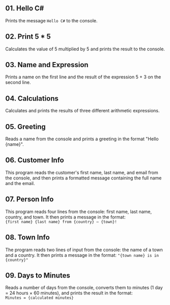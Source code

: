 ## 01. Hello C#
Prints the message `Hello C#` to the console.

## 02. Print 5 * 5
Calculates the value of 5 multiplied by 5 and prints the result to the console.

## 03. Name and Expression
Prints a name on the first line and the result of the expression 5 + 3 on the second line.

## 04. Calculations  
Calculates and prints the results of three different arithmetic expressions.

## 05. Greeting  
Reads a name from the console and prints a greeting in the format "Hello {name}".

## 06. Customer Info  
This program reads the customer's first name, last name, and email from the console, and then prints a formatted message containing the full name and the email.

## 07. Person Info  
This program reads four lines from the console: first name, last name, country, and town. It then prints a message in the format:  
`{first name} {last name} from {country} – {town}!`

## 08. Town Info
The program reads two lines of input from the console: the name of a town and a country. It then prints a message in the format:
`"{town name} is in {country}"`

## 09. Days to Minutes  
Reads a number of days from the console, converts them to minutes (1 day = 24 hours × 60 minutes), and prints the result in the format:  
`Minutes = {calculated minutes}`

